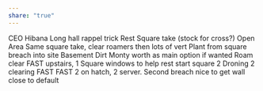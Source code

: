 ```yaml
---
share: "true"
---
```



CEO
	Hibana Long hall rappel trick
	Rest Square take (stock for cross?)
Open Area
	Same square take, clear roamers then lots of vert
	Plant from square breach into site
Basement
	Dirt Monty worth as main option if wanted
	Roam clear FAST upstairs, 1 Square windows to help rest start square
		2 Droning 2 clearing FAST FAST
	2 on hatch, 2 server. Second breach nice to get wall close to default
	

